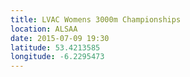 ```yaml
---
title: LVAC Womens 3000m Championships
location: ALSAA
date: 2015-07-09 19:30
latitude: 53.4213585
longitude: -6.2295473
---
```

